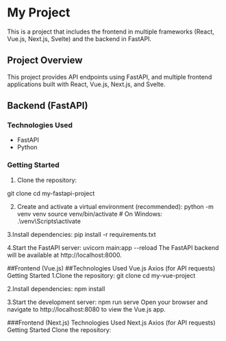 # My Project

This is a project that includes the frontend in multiple frameworks (React, Vue.js, Next.js, Svelte) and the backend in FastAPI.

## Project Overview

This project provides API endpoints using FastAPI, and multiple frontend applications built with React, Vue.js, Next.js, and Svelte.

## Backend (FastAPI)

### Technologies Used

- FastAPI
- Python

### Getting Started

1. Clone the repository:

git clone <repository-url>
cd my-fastapi-project

2. Create and activate a virtual environment (recommended):
python -m venv venv
source venv/bin/activate  # On Windows: .\venv\Scripts\activate

3.Install dependencies:
pip install -r requirements.txt

4.Start the FastAPI server:
uvicorn main:app --reload
The FastAPI backend will be available at http://localhost:8000.

##Frontend (Vue.js)
##Technologies Used
Vue.js
Axios (for API requests)
Getting Started
1.Clone the repository:
git clone <repository-url>
cd my-vue-project

2.Install dependencies:
npm install

3.Start the development server:
npm run serve
Open your browser and navigate to http://localhost:8080 to view the Vue.js app.

###Frontend (Next.js)
Technologies Used
Next.js
Axios (for API requests)
Getting Started
Clone the repository:

